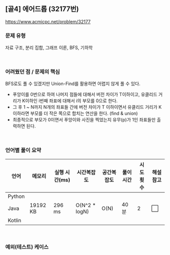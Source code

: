 ## [골4] 에어드롭 (32177번)

https://www.acmicpc.net/problem/32177

### 문제 유형

자료 구조, 분리 집합, 그래프 이론, BFS, 기하학

<br>

### 어려웠던 점 / 문제의 핵심

BFS로도 풀 수 있겠지만 Union-Find를 활용하면 어렵지 않게 풀 수 있다.

- 푸앙이를 0번으로 하여 나머지 점들에 대해서 버전 차이가 T이하이고, 유클리드 거리가 K이하인 i번째 좌표에 대해서 i의 부모를 0으로 한다.
- 그 후 1 ~ N까지 N개의 좌표들 간에 버전 차이가 T 이하이면서 유클리드 거리가 K이하라면 부모를 더 작은 쪽으로 합치는 연산을 한다. (find & union)
- 최종적으로 부모가 0이면서 푸앙이와 사진을 찍었는지 유무(p)가 1인 좌표들만 출력하면 된다.

<br>

### 언어별 풀이 요약

| 언어   | 메모리   | 실행 시간(ms) | 시간복잡도    | 공간복잡도 | 풀이 시간 | 시도 횟수 | 해설 참고            |
| ------ | -------- | ------------- | ------------- | ---------- | --------- | --------- | -------------------- |
| Python |          |               |               |            |           |           |                      |
| Java   | 19192 KB | 296 ms        | O(N^2 * logN) | O(N)       | 40분      | 2         | :white_large_square: |
| Kotlin |          |               |               |            |           |           |                      |

<br>

### 예외(테스트) 케이스

```
```

